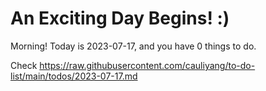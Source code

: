 # An Exciting Day Begins! :)

Morning! Today is 2023-07-17, and you have 0 things to do.

Check https://raw.githubusercontent.com/cauliyang/to-do-list/main/todos/2023-07-17.md